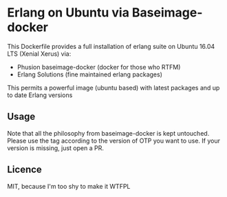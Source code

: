 # Erlang on Ubuntu via Baseimage-docker
This Dockerfile provides a full installation of erlang suite on Ubuntu 16.04 LTS (Xenial Xerus) via:
  * Phusion baseimage-docker (docker for those who RTFM)
  * Erlang Solutions (fine maintained erlang packages)

This permits a powerful image (ubuntu based) with latest packages and up to date Erlang versions

## Usage

Note that all the philosophy from baseimage-docker is kept untouched.
Please use the tag according to the version of OTP you want to use. If your version is missing, just open a PR.

## Licence

MIT, because I'm too shy to make it WTFPL
